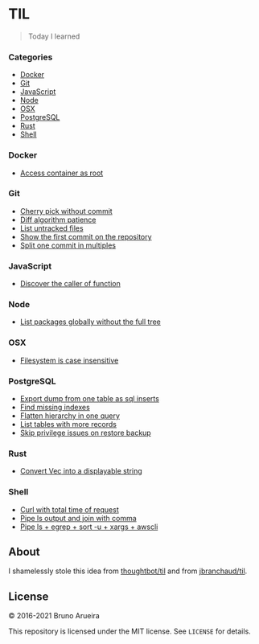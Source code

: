 # TIL

> Today I learned

### Categories

* [Docker](#docker)
* [Git](#git)
* [JavaScript](#javascript)
* [Node](#node)
* [OSX](#osx)
* [PostgreSQL](#postgresql)
* [Rust](#rust)
* [Shell](#shell)

### Docker

- [Access container as root](docker/access-container-as-root.md)

### Git

- [Cherry pick without commit](git/cherry-pick-without-commit.md)
- [Diff algorithm patience](git/diff-algorithm-patience.md)
- [List untracked files](git/list-untracked-files.md)
- [Show the first commit on the repository](git/show-first-commit.md)
- [Split one commit in multiples](git/split-one-commit-in-multiples.md)

### JavaScript

- [Discover the caller of function](javascript/caller.md)

### Node

- [List packages globally without the full tree](node/list-globally-packages-without-full-tree.md)

### OSX

- [Filesystem is case insensitive](osx/filesystem-case-sensitivity.md)

### PostgreSQL

- [Export dump from one table as sql inserts](postgres/export-dump-from-one-table-as-sql-inserts.md)
- [Find missing indexes](postgres/find-missing-indexes.md)
- [Flatten hierarchy in one query](postgres/flatten-hierarchy-in-one-query.md)
- [List tables with more records](postgres/list-tables-with-more-records.md)
- [Skip privilege issues on restore backup](postgres/skip-privilege-issues-on-restore-backup.md)

### Rust

- [Convert Vec<u8> into a displayable string](rust/convert-vec-u8-displayable-string.md)

### Shell

- [Curl with total time of request](shell/curl_with_total_time_of_request.md)
- [Pipe ls output and join with comma](shell/pipe_ls_output_and_join_with_comma.md)
- [Pipe ls + egrep + sort -u + xargs + awscli](shell/pipe_ls_plus_egrep_plus_sort_u_plus_xargs_plus_awscli.md)

## About

I shamelessly stole this idea from [thoughtbot/til](https://github.com/thoughtbot/til) and from [jbranchaud/til](https://github.com/jbranchaud/til).

## License

&copy; 2016-2021 Bruno Arueira

This repository is licensed under the MIT license. See `LICENSE` for
details.
